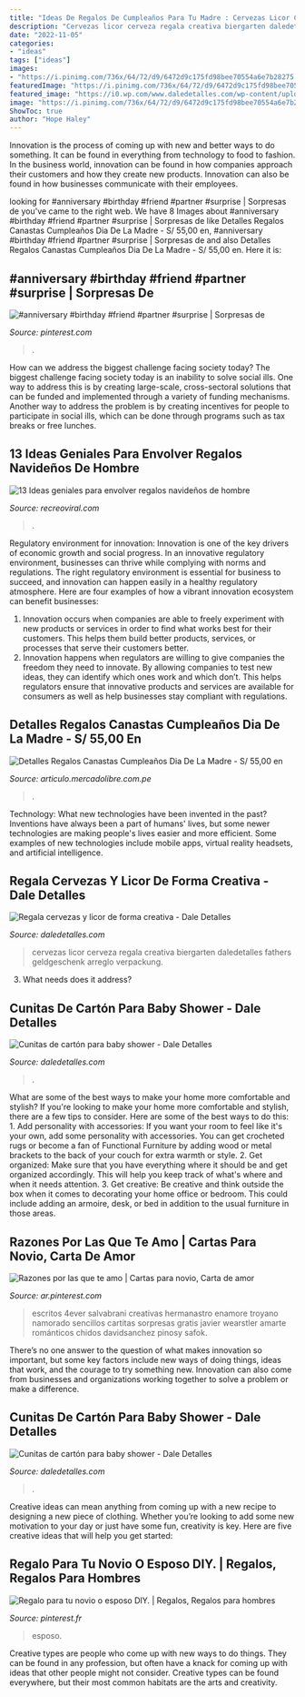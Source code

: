 ```yaml
---
title: "Ideas De Regalos De Cumpleaños Para Tu Madre : Cervezas Licor Cerveza Regala Creativa Biergarten Daledetalles Fathers Geldgeschenk Arreglo Verpackung"
description: "Cervezas licor cerveza regala creativa biergarten daledetalles fathers geldgeschenk arreglo verpackung"
date: "2022-11-05"
categories:
- "ideas"
tags: ["ideas"]
images:
- "https://i.pinimg.com/736x/64/72/d9/6472d9c175fd98bee70554a6e7b28275.jpg"
featuredImage: "https://i.pinimg.com/736x/64/72/d9/6472d9c175fd98bee70554a6e7b28275.jpg"
featured_image: "https://i0.wp.com/www.daledetalles.com/wp-content/uploads/2017/05/regala-cervezas-y-licor-de-forma-creativa11.jpg?resize=564%2C752"
image: "https://i.pinimg.com/736x/64/72/d9/6472d9c175fd98bee70554a6e7b28275.jpg"
ShowToc: true
author: "Hope Haley"
---
```



Innovation is the process of coming up with new and better ways to do something. It can be found in everything from technology to food to fashion. In the business world, innovation can be found in how companies approach their customers and how they create new products. Innovation can also be found in how businesses communicate with their employees.

	

		
looking for #anniversary #birthday #friend #partner #surprise | Sorpresas de you've came to the right web. We have 8 Images about #anniversary #birthday #friend #partner #surprise | Sorpresas de like Detalles Regalos Canastas Cumpleaños Dia De La Madre - S/ 55,00 en, #anniversary #birthday #friend #partner #surprise | Sorpresas de and also Detalles Regalos Canastas Cumpleaños Dia De La Madre - S/ 55,00 en. Here it is:
		
    
## #anniversary #birthday #friend #partner #surprise | Sorpresas De

<img loading=lazy src="https://i.pinimg.com/736x/64/72/d9/6472d9c175fd98bee70554a6e7b28275.jpg" onerror="this.onerror=null;this.src='https://tse4.mm.bing.net/th?id=OIP.-R4bWE8eCD2WiKY0FIzYewHaNl&amp;pid=15.1';" alt="#anniversary #birthday #friend #partner #surprise | Sorpresas de">

_Source: pinterest.com_

>. 

	

How can we address the biggest challenge facing society today?
The biggest challenge facing society today is an inability to solve social ills. One way to address this is by creating large-scale, cross-sectoral solutions that can be funded and implemented through a variety of funding mechanisms. Another way to address the problem is by creating incentives for people to participate in social ills, which can be done through programs such as tax breaks or free lunches.

    
## 13 Ideas Geniales Para Envolver Regalos Navideños De Hombre

<img loading=lazy src="https://www.recreoviral.com/wp-content/uploads/2018/10/regalos-recreoviral.com-8-483x700.jpg" onerror="this.onerror=null;this.src='https://tse4.mm.bing.net/th?id=OIP.UDvyM0GYS0_X-MFmaSVcGAHaKu&amp;pid=15.1';" alt="13 Ideas geniales para envolver regalos navideños de hombre">

_Source: recreoviral.com_

>. 

	

Regulatory environment for innovation:
Innovation is one of the key drivers of economic growth and social progress. In an innovative regulatory environment, businesses can thrive while complying with norms and regulations. The right regulatory environment is essential for business to succeed, and innovation can happen easily in a healthy regulatory atmosphere. Here are four examples of how a vibrant innovation ecosystem can benefit businesses: 
1) Innovation occurs when companies are able to freely experiment with new products or services in order to find what works best for their customers. This helps them build better products, services, or processes that serve their customers better.
2) Innovation happens when regulators are willing to give companies the freedom they need to innovate. By allowing companies to test new ideas, they can identify which ones work and which don’t. This helps regulators ensure that innovative products and services are available for consumers as well as help businesses stay compliant with regulations.

    
## Detalles Regalos Canastas Cumpleaños Dia De La Madre - S/ 55,00 En

<img loading=lazy src="https://http2.mlstatic.com/detalles-regalos-canastas-cumpleanos-dia-de-la-madre-D_NQ_NP_961615-MPE27318237858_052018-F.jpg" onerror="this.onerror=null;this.src='https://tse2.mm.bing.net/th?id=OIP.4-RZTLHxJvsz7sCAPbzUKgHaNN&amp;pid=15.1';" alt="Detalles Regalos Canastas Cumpleaños Dia De La Madre - S/ 55,00 en">

_Source: articulo.mercadolibre.com.pe_

>. 

	

Technology: What new technologies have been invented in the past?
Inventions have always been a part of humans' lives, but some newer technologies are making people's lives easier and more efficient. Some examples of new technologies include mobile apps, virtual reality headsets, and artificial intelligence.

    
## Regala Cervezas Y Licor De Forma Creativa - Dale Detalles

<img loading=lazy src="https://i0.wp.com/www.daledetalles.com/wp-content/uploads/2017/05/regala-cervezas-y-licor-de-forma-creativa11.jpg?resize=564%2C752" onerror="this.onerror=null;this.src='https://tse1.mm.bing.net/th?id=OIP.cQPI-4DAZJw5xwcqliN6VQHaJ4&amp;pid=15.1';" alt="Regala cervezas y licor de forma creativa - Dale Detalles">

_Source: daledetalles.com_

>cervezas licor cerveza regala creativa biergarten daledetalles fathers geldgeschenk arreglo verpackung. 

	

3) What needs does it address?

    
## Cunitas De Cartón Para Baby Shower - Dale Detalles

<img loading=lazy src="https://i1.wp.com/www.daledetalles.com/wp-content/uploads/2017/03/cunitas-de-carton-para-baby-shower16.jpg" onerror="this.onerror=null;this.src='https://tse2.mm.bing.net/th?id=OIP.RIw89xHJfjnAkUxrI-pQqAAAAA&amp;pid=15.1';" alt="Cunitas de cartón para baby shower - Dale Detalles">

_Source: daledetalles.com_

>. 

	

What are some of the best ways to make your home more comfortable and stylish?
If you're looking to make your home more comfortable and stylish, there are a few tips to consider. Here are some of the best ways to do this: 1. Add personality with accessories: If you want your room to feel like it's your own, add some personality with accessories. You can get crocheted rugs or become a fan of Functional Furniture by adding wood or metal brackets to the back of your couch for extra warmth or style. 2. Get organized: Make sure that you have everything where it should be and get organized accordingly. This will help you keep track of what's where and when it needs attention. 3. Get creative: Be creative and think outside the box when it comes to decorating your home office or bedroom. This could include adding an armoire, desk, or bed in addition to the usual furniture in those areas. 
    
## Razones Por Las Que Te Amo | Cartas Para Novio, Carta De Amor

<img loading=lazy src="https://i.pinimg.com/736x/be/52/51/be5251ecb58836e6c15a0dd87f5d1b93.jpg" onerror="this.onerror=null;this.src='https://tse2.mm.bing.net/th?id=OIP.kcANSu8otjs53keIt2tQywHaJ8&amp;pid=15.1';" alt="Razones por las que te amo | Cartas para novio, Carta de amor">

_Source: ar.pinterest.com_

>escritos 4ever salvabrani creativas hermanastro enamore troyano namorado sencillos cartitas sorpresas gratis javier wearstler amarte románticos chidos davidsanchez pinosy safok. 

	

There’s no one answer to the question of what makes innovation so important, but some key factors include new ways of doing things, ideas that work, and the courage to try something new. Innovation can also come from businesses and organizations working together to solve a problem or make a difference.

    
## Cunitas De Cartón Para Baby Shower - Dale Detalles

<img loading=lazy src="https://i1.wp.com/www.daledetalles.com/wp-content/uploads/2017/03/cunitas-de-carton-para-baby-shower3.jpg" onerror="this.onerror=null;this.src='https://tse3.mm.bing.net/th?id=OIP.EcA4sjjGrZNaYdl6t8tUnwHaJ4&amp;pid=15.1';" alt="Cunitas de cartón para baby shower - Dale Detalles">

_Source: daledetalles.com_

>. 

	

Creative ideas can mean anything from coming up with a new recipe to designing a new piece of clothing. Whether you’re looking to add some new motivation to your day or just have some fun, creativity is key. Here are five creative ideas that will help you get started: 

    
## Regalo Para Tu Novio O Esposo DIY. | Regalos, Regalos Para Hombres

<img loading=lazy src="https://i.pinimg.com/736x/95/d9/cc/95d9cc6738aaf63602d9a27add5b9d1d.jpg" onerror="this.onerror=null;this.src='https://tse4.mm.bing.net/th?id=OIP.ESbxZAGbvADj2AG3kcMBBQHaJ3&amp;pid=15.1';" alt="Regalo para tu novio o esposo DIY. | Regalos, Regalos para hombres">

_Source: pinterest.fr_

>esposo. 

	

Creative types are people who come up with new ways to do things. They can be found in any profession, but often have a knack for coming up with ideas that other people might not consider. Creative types can be found everywhere, but their most common habitats are the arts and creativity.

